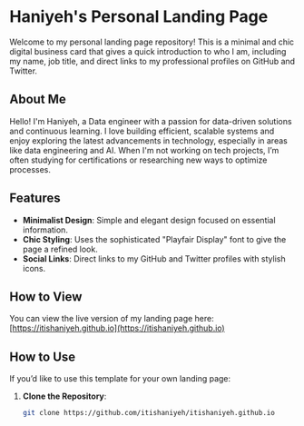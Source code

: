 # Haniyeh's Personal Landing Page

Welcome to my personal landing page repository! This is a minimal and chic digital business card that gives a quick introduction to who I am, including my name, job title, and direct links to my professional profiles on GitHub and Twitter.

## About Me

Hello! I'm Haniyeh, a Data engineer with a passion for data-driven solutions and continuous learning. I love building efficient, scalable systems and enjoy exploring the latest advancements in technology, especially in areas like data engineering and AI. When I'm not working on tech projects, I’m often studying for certifications or researching new ways to optimize processes.

## Features

- **Minimalist Design**: Simple and elegant design focused on essential information.
- **Chic Styling**: Uses the sophisticated "Playfair Display" font to give the page a refined look.
- **Social Links**: Direct links to my GitHub and Twitter profiles with stylish icons.

## How to View

You can view the live version of my landing page here: [https://itishaniyeh.github.io](https://itishaniyeh.github.io)

## How to Use

If you’d like to use this template for your own landing page:

1. **Clone the Repository**:
   ```bash
   git clone https://github.com/itishaniyeh/itishaniyeh.github.io


